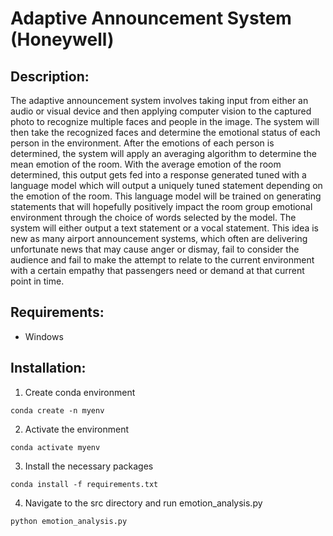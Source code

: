 # Adaptive Announcement System (Honeywell)

## Description: 

The adaptive announcement system involves taking input from either an audio or visual device and then applying computer vision to the captured photo to recognize multiple faces and people in the image. The system will then take the recognized faces and determine the emotional status of each person in the environment. After the emotions of each person is determined, the system will apply an averaging algorithm to determine the mean emotion of the room. With the average emotion of the room determined, this output gets fed into a response generated tuned with a language model which will output a uniquely tuned statement depending on the emotion of the room. This language model will be trained on generating statements that will hopefully positively impact the room group emotional environment through the choice of words selected by the model. The system will either output a text statement or a vocal statement. This idea is new as many airport announcement systems, which often are delivering unfortunate news that may cause anger or dismay, fail to consider the audience and fail to make the attempt to relate to the current environment with a certain empathy that passengers need or demand at that current point in time. 

## Requirements:
- Windows 

## Installation:

1. Create conda environment 
```
conda create -n myenv 
```

2. Activate the environment 
```
conda activate myenv 
```
3. Install the necessary packages
```
conda install -f requirements.txt 
```
4. Navigate to the src directory and run emotion_analysis.py 
```
python emotion_analysis.py
```

